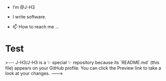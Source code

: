 - I’m @J-H3
- I write software.

- 📫 How to reach me ...
<h1>Test</h1>
>---
J-H3/J-H3 is a ✨ special ✨ repository because its `README.md` (this file) appears on your GitHub profile.
You can click the Preview link to take a look at your changes.
--->
